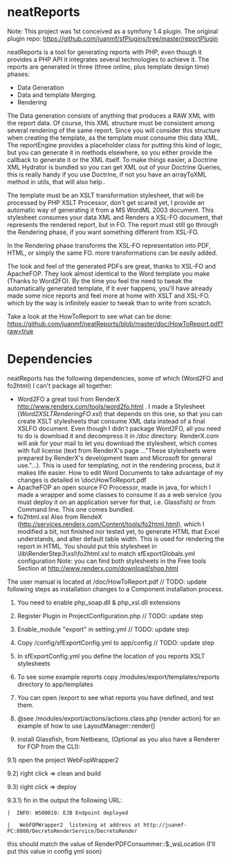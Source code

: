 neatReports
===========

Note: This project was 1st conceived as a symfony 1.4 plugin. The original plugin repo:
https://github.com/juanmf/sfPlugins/tree/master/reportPlugin

neatReports is a tool for generating reports with PHP, even though it provides 
a PHP API it integrates several technologies to achieve it.
The reports are generated in three (three online, plus template design time) phases:
   * Data Generation 
   * Data and template Merging.
   * Rendering

The Data generation consists of anything that produces a RAW XML with the report 
data. Of course, this XML structure must be consistent among several rendering of 
the same report. Since you will consider this structure when creating the 
template, as the template must consume this data XML. The reportEngine provides
a placeholder class for putting this kind of logic, but you can generate it in
methods elsewhere, so you either provide the callback to generate it or the XML
itself. To make things easier, a Doctrine XML Hydrator is bundled so you can get 
XML out of your Doctrine Queries, this is really handy if you use Doctrine, if not
you have an arrayToXML method in utils, that will also help.. 

The template must be an XSLT transformation stylesheet, that will be processed by
PHP XSLT Processor, don't get scared yet, I provide an automatic way of generating 
it from a MS WordML 2003 document. This stylesheet consumes your data XML and 
Renders a XSL-FO document, that represents the rendered report, but in FO. 
The report must still go through the Rendering phase, if you want something different 
from XSL-FO.

In the Rendering phase transforms the XSL-FO representation into PDF, HTML, or simply 
the same FO. more transformations can be easily added.

The look and feel of the generated PDFs are great, thanks to XSL-FO and ApacheFOP. 
They look almost identical to the Word template you make (Thanks to Word2FO).
By the time you feel the need to tweak the automatically generated template, if it 
ever happens, you'll have already made some nice reports and feel more at home 
with XSLT and XSL-FO. which by the way is infinitely easier to tweak than to 
write from scratch.

Take a look at the HowToReport to see what can be done: 
https://github.com/juanmf/neatReports/blob/master/doc/HowToReport.pdf?raw=true

Dependencies
============

neatReports has the following dependencies, some of which (Word2FO and fo2html) I can't package all together:

* Word2FO a great tool from RenderX http://www.renderx.com/tools/word2fo.html . I made a Stylesheet (*Word2XSLTRenderingFO.xsl*) that depends on this one, so that you can create XSLT stylesheets that consume XML data instead of a final XSLFO document. Even though I didn't package Word2FO, all you need to do is download it and decompress it in */doc* directory. RenderX.com will ask for your mail to let you download the stylesheet, which comes with full license (text from RenderX's page ..."These stylesheets were prepared by RenderX's development team and Microsoft for general use."...). This is used for templating, not in the rendering process, but it makes life easier. How to edit Word Documents to take advantage of my changes is detailed in \doc\HowToReport.pdf
* ApacheFOP an open source FO Processor, made in java, for which I made a wrapper and some classes to consume it as a web service (you must deploy it on an application server for that, i.e. Glassfish) or from Command line. This one comes bundled.
* fo2html.xsl Also from RendeX (http://services.renderx.com/Content/tools/fo2html.html), which I modified a bit, not finished nor tested yet, to generate HTML that Excel understands, and alter default table width. This is used for rendering the report in HTML. You should put this stylesheet in \lib\RenderStep3\xsl\fo2html.xsl to match sfExportGlobals.yml configuration
Note: you can find both stylesheets in the Free tools Section at http://www.renderx.com/download/shop.html

The user manual is located at /doc/HowToReport.pdf
// TODO: update following steps as installation changes to a Component installation process.
1) You need to enable php_soap.dll & php_xsl.dll extensions 

2) Register Plugin in ProjectConfiguration.php // TODO: update step

3) Enable_module "export" in setting.yml // TODO: update step

4) Copy /config/sfExportConfig.yml to app/config // TODO: update step

5) In sfExportConfig.yml you define the location of you reports XSLT stylesheets

6) To see some example reports copy /modules/export/templates/reports
directory to app/templates
7) You can open <domain>/export to see what reports you have defined, and test them.

8) @see /modules/export/actions/actions.class.php (render action) for
an example of how to use LayoutManager::render()

9) install Glassfish, from Netbeans, (Optional as you also have a Renderer for FOP from the CLI):

  9.1) open the project WebFopWrapper2
  
  9.2) right click => clean and build
  
  9.3) right click => deploy
  
  9.3.1) fin in the output the following URL:
  
    |  INFO: WS00019: EJB Endpoint deployed
    
    |   WebFOPWrapper2  listening at address at http://juanmf-PC:8080/DecretoRenderService/DecretoRender
    
  this should match the value of RenderPDFConsummer::$_wsLocation (I'll put this 
value in config yml soon)


 
